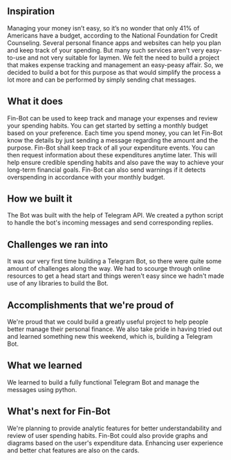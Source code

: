## Inspiration
Managing your money isn’t easy, so it’s no wonder that only 41% of Americans have a budget, according to the National Foundation for Credit Counseling. Several personal finance apps and websites can help you plan and keep track of your spending. But many such services aren't very easy-to-use and not very suitable for laymen. We felt the need to build a project that makes expense tracking and management an easy-peasy affair. So, we decided to build a bot for this purpose as that would simplify the process a lot more and can be performed by simply sending chat messages.

## What it does
Fin-Bot can be used to keep track and manage your expenses and review your spending habits. You can get started by setting a monthly budget based on your preference. Each time you spend money, you can let Fin-Bot know the details by just sending a message regarding the amount and the purpose. Fin-Bot shall keep track of all your expenditure events. You can then request information about these expenditures anytime later. This will help ensure credible spending habits and also pave the way to achieve your long-term financial goals. Fin-Bot can also send warnings if it detects overspending in accordance with your monthly budget.

## How we built it
The Bot was built with the help of Telegram API. We created a python script to handle the bot's incoming messages and send corresponding replies.

## Challenges we ran into
It was our very first time building a Telegram Bot, so there were quite some amount of challenges along the way. We had to scourge through online resources to get a head start and things weren't easy since we hadn't made use of any libraries to build the Bot.

## Accomplishments that we're proud of
We're proud that we could build a greatly useful project to help people better manage their personal finance. We also take pride in having tried out and learned something new this weekend, which is, building a Telegram Bot.

## What we learned
We learned to build a fully functional Telegram Bot and manage the messages using python.

## What's next for Fin-Bot
We're planning to provide analytic features for better understandability and review of user spending habits. Fin-Bot could also provide graphs and diagrams based on the user's expenditure data. Enhancing user experience and better chat features are also on the cards.

